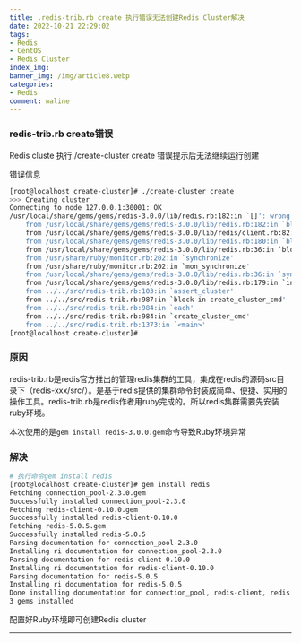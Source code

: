 ```yaml
---
title: .redis-trib.rb create 执行错误无法创建Redis Cluster解决
date: 2022-10-21 22:29:02
tags: 
- Redis
- CentOS
- Redis Cluster
index_img: 
banner_img: /img/article8.webp
categories:
- Redis
comment: waline
---
```


### redis-trib.rb create错误

Redis cluste 执行./create-cluster create 错误提示后无法继续运行创建

错误信息

```sh
[root@localhost create-cluster]# ./create-cluster create
>>> Creating cluster
Connecting to node 127.0.0.1:30001: OK
/usr/local/share/gems/gems/redis-3.0.0/lib/redis.rb:182:in `[]': wrong element type nil at 0 (expected array) (ArgumentError)
	from /usr/local/share/gems/gems/redis-3.0.0/lib/redis.rb:182:in `block (2 levels) in info'
	from /usr/local/share/gems/gems/redis-3.0.0/lib/redis/client.rb:82:in `call'
	from /usr/local/share/gems/gems/redis-3.0.0/lib/redis.rb:180:in `block in info'
	from /usr/local/share/gems/gems/redis-3.0.0/lib/redis.rb:36:in `block in synchronize'
	from /usr/share/ruby/monitor.rb:202:in `synchronize'
	from /usr/share/ruby/monitor.rb:202:in `mon_synchronize'
	from /usr/local/share/gems/gems/redis-3.0.0/lib/redis.rb:36:in `synchronize'
	from /usr/local/share/gems/gems/redis-3.0.0/lib/redis.rb:179:in `info'
	from ../../src/redis-trib.rb:103:in `assert_cluster'
	from ../../src/redis-trib.rb:987:in `block in create_cluster_cmd'
	from ../../src/redis-trib.rb:984:in `each'
	from ../../src/redis-trib.rb:984:in `create_cluster_cmd'
	from ../../src/redis-trib.rb:1373:in `<main>'
[root@localhost create-cluster]#
```

### 原因

redis-trib.rb是redis官方推出的管理redis集群的工具，集成在redis的源码src目录下（redis-xxx/src/）。是基于redis提供的集群命令封装成简单、便捷、实用的操作工具。redis-trib.rb是redis作者用ruby完成的。所以redis集群需要先安装ruby环境。

本次使用的是`gem install redis-3.0.0.gem`命令导致Ruby环境异常

### 解决

```sh
# 执行命令gem install redis
[root@localhost create-cluster]# gem install redis
Fetching connection_pool-2.3.0.gem
Successfully installed connection_pool-2.3.0
Fetching redis-client-0.10.0.gem
Successfully installed redis-client-0.10.0
Fetching redis-5.0.5.gem
Successfully installed redis-5.0.5
Parsing documentation for connection_pool-2.3.0
Installing ri documentation for connection_pool-2.3.0
Parsing documentation for redis-client-0.10.0
Installing ri documentation for redis-client-0.10.0
Parsing documentation for redis-5.0.5
Installing ri documentation for redis-5.0.5
Done installing documentation for connection_pool, redis-client, redis after 0 seconds
3 gems installed
```

配置好Ruby环境即可创建Redis cluster





<div>
    <hr>
    <script src="//cdn.jsdelivr.net/npm/@waline/client"></script>
<script src="//cdn.jsdelivr.net/npm/@waline/client"></script>  
<div id="waline"></div>
  <script>
    Waline({
      el: '#waline',
      serverURL: 'https://vercel-project-4d7haxk1c-i-xiaoxin.vercel.app',
    });
  </script>